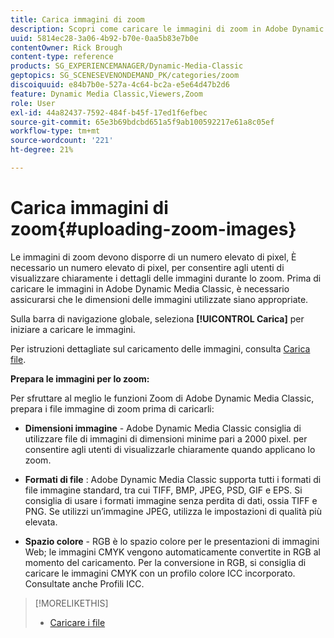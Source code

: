 ```yaml
---
title: Carica immagini di zoom
description: Scopri come caricare le immagini di zoom in Adobe Dynamic Media Classic.
uuid: 5814ec28-3a06-4b92-b70e-0aa5b83e7b0e
contentOwner: Rick Brough
content-type: reference
products: SG_EXPERIENCEMANAGER/Dynamic-Media-Classic
geptopics: SG_SCENESEVENONDEMAND_PK/categories/zoom
discoiquuid: e84b7b0e-527a-4c64-bc2a-e5e64d47b2d6
feature: Dynamic Media Classic,Viewers,Zoom
role: User
exl-id: 44a82437-7592-484f-b45f-17ed1f6efbec
source-git-commit: 65e3b69bdcbd651a5f9ab100592217e61a8c05ef
workflow-type: tm+mt
source-wordcount: '221'
ht-degree: 21%

---
```


# Carica immagini di zoom{#uploading-zoom-images}

Le immagini di zoom devono disporre di un numero elevato di pixel, È necessario un numero elevato di pixel, per consentire agli utenti di visualizzare chiaramente i dettagli delle immagini durante lo zoom. Prima di caricare le immagini in Adobe Dynamic Media Classic, è necessario assicurarsi che le dimensioni delle immagini utilizzate siano appropriate.

Sulla barra di navigazione globale, seleziona **[!UICONTROL Carica]** per iniziare a caricare le immagini.

Per istruzioni dettagliate sul caricamento delle immagini, consulta [Carica file](uploading-files.md#uploading_files).

**Prepara le immagini per lo zoom:**

Per sfruttare al meglio le funzioni Zoom di Adobe Dynamic Media Classic, prepara i file immagine di zoom prima di caricarli:

* **Dimensioni immagine** - Adobe Dynamic Media Classic consiglia di utilizzare file di immagini di dimensioni minime pari a 2000 pixel. per consentire agli utenti di visualizzarle chiaramente quando applicano lo zoom.

* **Formati di file** : Adobe Dynamic Media Classic supporta tutti i formati di file immagine standard, tra cui TIFF, BMP, JPEG, PSD, GIF e EPS. Si consiglia di usare i formati immagine senza perdita di dati, ossia TIFF e PNG. Se utilizzi un’immagine JPEG, utilizza le impostazioni di qualità più elevata.

* **Spazio colore** - RGB è lo spazio colore per le presentazioni di immagini Web; le immagini CMYK vengono automaticamente convertite in RGB al momento del caricamento. Per la conversione in RGB, si consiglia di caricare le immagini CMYK con un profilo colore ICC incorporato. Consultate anche Profili ICC.

>[!MORELIKETHIS]
>
>* [Caricare i file](uploading-files.md#uploading_files)

